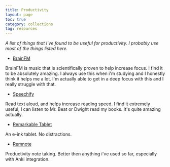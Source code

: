 ```yaml
---
title: Productivity
layout: page
toc: true
category: collections
tag: resources
---
```


*A list of things that i've found to be useful for productivity. I probably use most of the things listed here.*


- [BrainFM](https://brain.fm)

BrainFM is music that is scientifically proven to help increase focus. I find it to be absolutely amazing. I always use this when i'm studying and I honestly think it helps me a lot. I'm actually able to get in a deep focus with this and I really struggle with that.

- [Speechify](https://speechify.com)

Read text aloud, and helps increase reading speed. I find it extremely useful, I can listen to Mr. Beat or Dwight read my books. It's quite amazing actually.

- [Remarkable Tablet](https://remarkable.com)

An e-ink tablet. No distractions.

- [Remnote](https://remnote.com)

Productivity note taking. Better then anything i've used so far, especially with Anki integration.